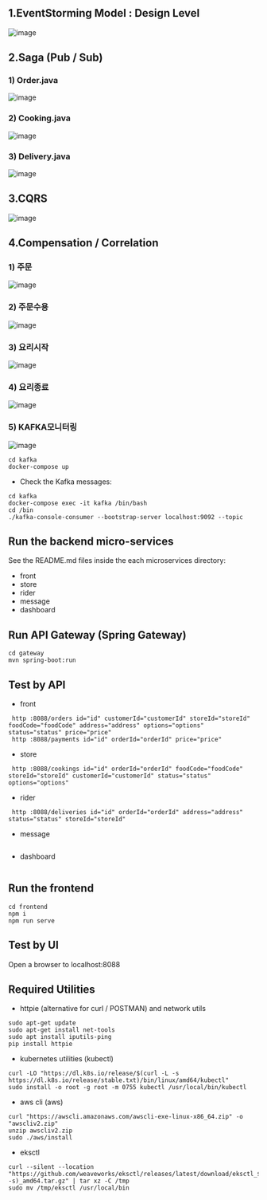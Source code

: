 # 

## 1.EventStorming Model : Design Level
![image](https://github.com/suchankim/DeliveryService/assets/26198168/1ade2296-8f60-473b-a136-c1cf907ccfb0)

## 2.Saga (Pub / Sub)
### 1) Order.java
![image](https://github.com/suchankim/DeliveryService/assets/26198168/59820a9c-fd2f-4bc9-9190-43ed86f0f9ac)

### 2) Cooking.java
![image](https://github.com/suchankim/DeliveryService/assets/26198168/fbaf74c5-663a-45b8-ba71-1cf728edac84)

### 3) Delivery.java
![image](https://github.com/suchankim/DeliveryService/assets/26198168/b3ed5831-81b2-4ad3-bf73-6e90ed45fc04)

## 3.CQRS
![image](https://github.com/suchankim/DeliveryService/assets/26198168/a1243b1d-1c9e-4b73-b613-174841f87c1e)

## 4.Compensation / Correlation
### 1) 주문
![image](https://github.com/suchankim/DeliveryService/assets/26198168/5617cf43-ecef-4f20-a282-368a8d8e9da0)

### 2) 주문수용
![image](https://github.com/suchankim/DeliveryService/assets/26198168/ddbea29c-3cbf-4298-8d33-0f532fd73193)

### 3) 요리시작
![image](https://github.com/suchankim/DeliveryService/assets/26198168/74a4f8e4-f58b-4d00-9d6d-2a6d56e121fc)

### 4) 요리종료
![image](https://github.com/suchankim/DeliveryService/assets/26198168/c5d7e656-10ae-467a-8f81-8aa3e0bcf2ba)

### 5) KAFKA모니터링
![image](https://github.com/suchankim/DeliveryService/assets/26198168/764340ae-e85c-4f97-acc2-a0904665eb11)

```
cd kafka
docker-compose up
```
- Check the Kafka messages:
```
cd kafka
docker-compose exec -it kafka /bin/bash
cd /bin
./kafka-console-consumer --bootstrap-server localhost:9092 --topic
```

## Run the backend micro-services
See the README.md files inside the each microservices directory:

- front
- store
- rider
- message
- dashboard


## Run API Gateway (Spring Gateway)
```
cd gateway
mvn spring-boot:run
```

## Test by API
- front
```
 http :8088/orders id="id" customerId="customerId" storeId="storeId" foodCode="foodCode" address="address" options="options" status="status" price="price" 
 http :8088/payments id="id" orderId="orderId" price="price" 
```
- store
```
 http :8088/cookings id="id" orderId="orderId" foodCode="foodCode" storeId="storeId" customerId="customerId" status="status" options="options" 
```
- rider
```
 http :8088/deliveries id="id" orderId="orderId" address="address" status="status" storeId="storeId" 
```
- message
```
```
- dashboard
```
```


## Run the frontend
```
cd frontend
npm i
npm run serve
```

## Test by UI
Open a browser to localhost:8088

## Required Utilities

- httpie (alternative for curl / POSTMAN) and network utils
```
sudo apt-get update
sudo apt-get install net-tools
sudo apt install iputils-ping
pip install httpie
```

- kubernetes utilities (kubectl)
```
curl -LO "https://dl.k8s.io/release/$(curl -L -s https://dl.k8s.io/release/stable.txt)/bin/linux/amd64/kubectl"
sudo install -o root -g root -m 0755 kubectl /usr/local/bin/kubectl
```

- aws cli (aws)
```
curl "https://awscli.amazonaws.com/awscli-exe-linux-x86_64.zip" -o "awscliv2.zip"
unzip awscliv2.zip
sudo ./aws/install
```

- eksctl 
```
curl --silent --location "https://github.com/weaveworks/eksctl/releases/latest/download/eksctl_$(uname -s)_amd64.tar.gz" | tar xz -C /tmp
sudo mv /tmp/eksctl /usr/local/bin
```

